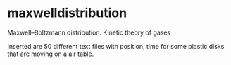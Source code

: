 # maxwelldistribution
Maxwell–Boltzmann distribution. Kinetic theory of gases

Inserted are 50 different text files with position, time for some plastic disks that are moving on a air table.
